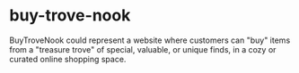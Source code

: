 # buy-trove-nook
BuyTroveNook could represent a website where customers can "buy" items from a "treasure trove" of special, valuable, or unique finds, in a cozy or curated online shopping space.
